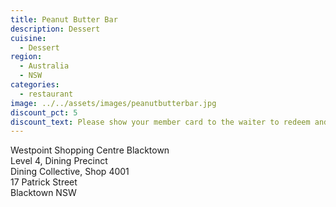 ```yaml
---
title: Peanut Butter Bar
description: Dessert
cuisine:
  - Dessert
region:
  - Australia
  - NSW
categories:
  - restaurant
image: ../../assets/images/peanutbutterbar.jpg
discount_pct: 5
discount_text: Please show your member card to the waiter to redeem and must order with waiter only when placing your order. Available for dine-in service only and not in conjunction with any other offer.
---
```


Westpoint Shopping Centre Blacktown  
Level 4, Dining Precinct  
Dining Collective, Shop 4001  
17 Patrick Street  
Blacktown NSW
